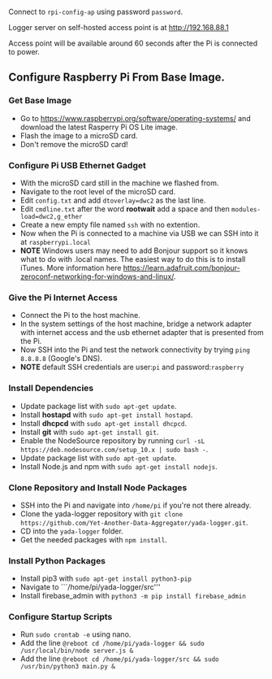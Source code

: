 Connect to ```rpi-config-ap``` using password ```password```.

Logger server on self-hosted access point is at http://192.168.88.1

Access point will be available around 60 seconds after the Pi is connected to power.

## Configure Raspberry Pi From Base Image.

### Get Base Image
* Go to https://www.raspberrypi.org/software/operating-systems/ and download the latest Rasperry Pi OS Lite image.
* Flash the image to a microSD card.
* Don't remove the microSD card!

### Configure Pi USB Ethernet Gadget
* With the microSD card still in the machine we flashed from.
* Navigate to the root level of the microSD card.
* Edit ```config.txt``` and add ```dtoverlay=dwc2``` as the last line.
* Edit ```cmdline.txt``` after the word **rootwait** add a space and then ```modules-load=dwc2,g_ether```
* Create a new empty file named ```ssh``` with no extention.
* Now when the Pi is connected to a machine via USB we can SSH into it at ```raspberrypi.local```
* **NOTE** Windows users may need to add Bonjour support so it knows what to do with .local names.  The easiest way to do this is to install iTunes.  More information here https://learn.adafruit.com/bonjour-zeroconf-networking-for-windows-and-linux/.

### Give the Pi Internet Access
* Connect the Pi to the host machine.
* In the system settings of the host machine, bridge a network adapter with internet access and the usb ethernet adapter that is presented from the Pi.
* Now SSH into the Pi and test the network connectivity by trying ```ping 8.8.8.8``` (Google's DNS).
* **NOTE** default SSH credentials are user:```pi``` and password:```raspberry``` 

### Install Dependencies
* Update package list with ```sudo apt-get update```.
* Install **hostapd** with ```sudo apt-get install hostapd```.
* Install **dhcpcd** with ```sudo apt-get install dhcpcd```.
* Install **git** with ```sudo apt-get install git```.
* Enable the NodeSource repository by running ```curl -sL https://deb.nodesource.com/setup_10.x | sudo bash -```.
* Update package list with ```sudo apt-get update```.
* Install Node.js and npm with ```sudo apt-get install nodejs```.

### Clone Repository and Install Node Packages
* SSH into the Pi and navigate into ```/home/pi``` if you're not there already.
* Clone the yada-logger repository with ```git clone https://github.com/Yet-Another-Data-Aggregator/yada-logger.git```.
* CD into the ```yada-logger``` folder.
* Get the needed packages with ```npm install```.

### Install Python Packages
* Install pip3 with ```sudo apt-get install python3-pip```
* Navigate to ```/home/pi/yada-logger/src'''
* Install firebase_admin with ```python3 -m pip install firebase_admin```

### Configure Startup Scripts
* Run ```sudo crontab -e``` using nano.
* Add the line ```@reboot cd /home/pi/yada-logger && sudo /usr/local/bin/node server.js &```
* Add the line ```@reboot cd /home/pi/yada-logger/src && sudo /usr/bin/python3 main.py &```

